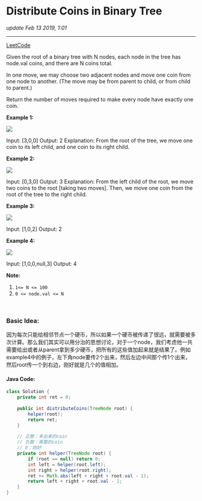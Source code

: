 # Distribute Coins in Binary Tree
_update Feb 13 2019, 1:01_

---
[LeetCode](https://leetcode.com/problems/distribute-coins-in-binary-tree/)

Given the root of a binary tree with N nodes, each node in the tree has node.val coins, and there are N coins total.

In one move, we may choose two adjacent nodes and move one coin from one node to another.  (The move may be from parent to child, or from child to parent.)

Return the number of moves required to make every node have exactly one coin.


**Example 1:**

![](https://assets.leetcode.com/uploads/2019/01/18/tree1.png)

Input: [3,0,0]
Output: 2
Explanation: From the root of the tree, we move one coin to its left child, and one coin to its right child.

**Example 2:**

![](https://assets.leetcode.com/uploads/2019/01/18/tree2.png)

Input: [0,3,0]
Output: 3
Explanation: From the left child of the root, we move two coins to the root [taking two moves].  Then, we move one coin from the root of the tree to the right child.

**Example 3:**

![](https://assets.leetcode.com/uploads/2019/01/18/tree3.png)

Input: [1,0,2]
Output: 2

**Example 4:**

![](https://assets.leetcode.com/uploads/2019/01/18/tree4.png)

Input: [1,0,0,null,3]
Output: 4
 
**Note:**

1. `1<= N <= 100`
2. `0 <= node.val <= N`

<br/>

### Basic Idea:
因为每次只能给相邻节点一个硬币，所以如果一个硬币被传递了很远，就需要被多次计算。那么我们其实可以用分治的思想讨论，对于一个node，我们考虑他一共需要给出或者从parent拿到多少硬币，把所有的这些值加起来就是结果了。例如example4中的例子，左下角node要传2个出来，然后左边中间那个传1个出来，然后root传一个到右边，刚好就是几个的值相加。

#### Java Code:
```java
class Solution {
    private int ret = 0;
    
    public int distributeCoins(TreeNode root) {
        helper(root);
        return ret;
    }
    
    // 正数：多出来的coin
    // 负数：需要的coin
    // 0：刚好
    private int helper(TreeNode root) {
        if (root == null) return 0;
        int left = helper(root.left);
        int right = helper(root.right);
        ret += Math.abs(left + right + root.val - 1);
        return left + right + root.val - 1;
    }
}
```

